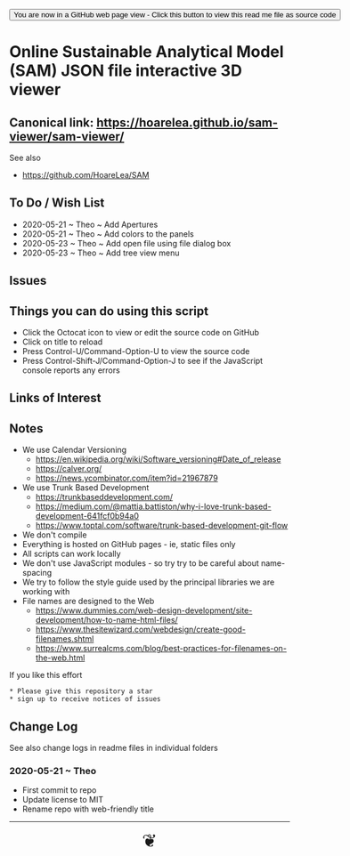 <span style=display:none; >[You are now in a GitHub source code view - click this link to view Read Me file as a web page]( https://hoarelea.github.io/sam-viewer/#README.md "View file as a web page." ) </span>

<div><input type=button class = "btn btn-secondary btn-sm" onclick=window.location.href="https://github.com/hoarelea/sam-viewer/"
value="You are now in a GitHub web page view - Click this button to view this read me file as source code" ></div>

# Online Sustainable Analytical Model (SAM) JSON file interactive 3D viewer


## Canonical link: https://hoarelea.github.io/sam-viewer/sam-viewer/

See also

* https://github.com/HoareLea/SAM



## To Do / Wish List

* 2020-05-21 ~ Theo ~ Add Apertures
* 2020-05-21 ~ Theo ~ Add colors to the panels
* 2020-05-23 ~ Theo ~ Add open file using file dialog box
* 2020-05-23 ~ Theo ~ Add tree view menu


## Issues


## Things you can do using this script

* Click the Octocat icon to view or edit the source code on GitHub
* Click on title to reload
* Press Control-U/Command-Option-U to view the source code
* Press Control-Shift-J/Command-Option-J to see if the JavaScript console reports any errors


## Links of Interest


## Notes

* We use Calendar Versioning
    * https://en.wikipedia.org/wiki/Software_versioning#Date_of_release
    * https://calver.org/
    * https://news.ycombinator.com/item?id=21967879
* We use Trunk Based Development
    * https://trunkbaseddevelopment.com/
    * https://medium.com/@mattia.battiston/why-i-love-trunk-based-development-641fcf0b94a0
    * https://www.toptal.com/software/trunk-based-development-git-flow
* We don't compile
* Everything is hosted on GitHub pages - ie, static files only
* All scripts can work locally
* We don't use JavaScript modules - so try try to be careful about name-spacing
* We try to follow the style guide used by the principal libraries we are working with
* File names are designed to the Web
    * https://www.dummies.com/web-design-development/site-development/how-to-name-html-files/
    * https://www.thesitewizard.com/webdesign/create-good-filenames.shtml
    * https://www.surrealcms.com/blog/best-practices-for-filenames-on-the-web.html

If you like this effort

    * Please give this repository a star
    * sign up to receive notices of issues


## Change Log

See also change logs in readme files in individual folders


### 2020-05-21 ~ Theo

* First commit to repo
* Update license to MIT
* Rename repo with web-friendly title

***

<center title="hello!" ><a href=javascript:window.scrollTo(0,0); style=font-size:2rem;text-decoration:none; > ❦ </a></center>

